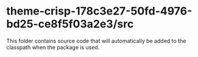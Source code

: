 # theme-crisp-178c3e27-50fd-4976-bd25-ce8f5f03a2e3/src

This folder contains source code that will automatically be added to the classpath when
the package is used.
